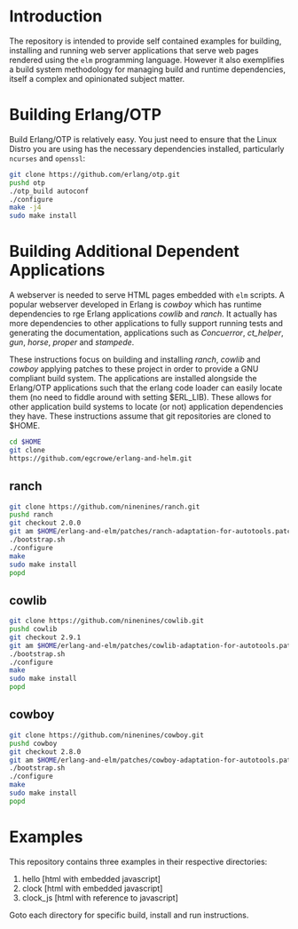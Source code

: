 # Introduction
The repository is intended to provide self contained examples for
building, installing and running web server applications that serve
web pages rendered using the `elm` programming language. However it
also exemplifies a build system methodology for managing build and
runtime dependencies, itself a complex and opinionated subject matter.

# Building Erlang/OTP
Build Erlang/OTP is relatively easy. You just need to ensure that the
Linux Distro you are using has the necessary dependencies installed,
particularly `ncurses` and `openssl`:
```sh
git clone https://github.com/erlang/otp.git
pushd otp
./otp_build autoconf
./configure
make -j4
sudo make install
```

# Building Additional Dependent Applications
A webserver is needed to serve HTML pages embedded with `elm`
scripts. A popular webserver developed in Erlang is *cowboy* which has
runtime dependencies to rge Erlang applications *cowlib* and
*ranch*. It actually has more dependencies to other applications to
fully support running tests and generating the documentation,
applications such as *Concuerror*, *ct_helper*, *gun*, *horse*,
*proper* and *stampede*.

These instructions focus on building and installing *ranch*, *cowlib*
and *cowboy* applying patches to these project in order to provide a
GNU compliant build system. The applications are installed alongside
the Erlang/OTP applications such that the erlang code loader can
easily locate them (no need to fiddle around with setting
$ERL_LIB). These allows for other application build systems to locate
(or not) application dependencies they have. These instructions assume
that git repositories are cloned to $HOME.
```sh
cd $HOME
git clone
https://github.com/egcrowe/erlang-and-helm.git
```

## ranch
```sh
git clone https://github.com/ninenines/ranch.git
pushd ranch
git checkout 2.0.0
git am $HOME/erlang-and-elm/patches/ranch-adaptation-for-autotools.patch
./bootstrap.sh
./configure
make
sudo make install
popd
```

## cowlib
```sh
git clone https://github.com/ninenines/cowlib.git
pushd cowlib
git checkout 2.9.1
git am $HOME/erlang-and-elm/patches/cowlib-adaptation-for-autotools.patch
./bootstrap.sh
./configure
make
sudo make install
popd
```

## cowboy
```sh
git clone https://github.com/ninenines/cowboy.git
pushd cowboy
git checkout 2.8.0
git am $HOME/erlang-and-elm/patches/cowboy-adaptation-for-autotools.patch
./bootstrap.sh
./configure
make
sudo make install
popd
```

# Examples
This repository contains three examples in their respective directories:
1. hello    [html with embedded javascript]
2. clock    [html with embedded javascript]
3. clock_js [html with reference to javascript]

Goto each directory for specific build, install and run instructions.
